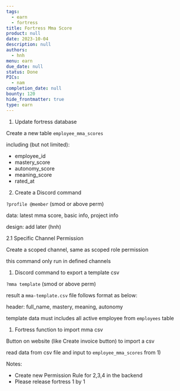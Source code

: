 ```yaml
---
tags:
  - earn
  - fortress
title: Fortress Mma Score
product: null
date: 2023-10-04
description: null
authors:
  - hnh
menu: earn
due_date: null
status: Done
PICs:
  - nam
completion_date: null
bounty: 120
hide_frontmatter: true
type: earn
---
```


1. Update fortress database

Create a new table `employee_mma_scores`

including (but not limited):

- employee_id
- mastery_score
- autonomy_score
- meaning_score
- rated_at

2. Create a Discord command

`?profile @member` (smod or above perm)

data: latest mma score, basic info, project info

design: add later (hnh)

2.1 Specific Channel Permission

Create a scoped channel, same as scoped role permission

this command only run in defined channels

1. Discord command to export a template csv

`?mma template` (smod or above perm)

result a `mma-template.csv` file follows format as below:

header: full_name, mastery, meaning, autonomy

template data must includes all active employee from `employees` table

1. Fortress function to import mma csv

Button on website (like Create invoice button) to import a csv

read data from csv file and input to `employee_mma_scores` from 1)

Notes:

- Create new Permission Rule for 2,3,4 in the backend
- Please release fortress 1 by 1
